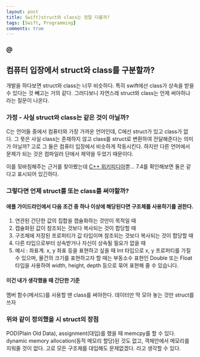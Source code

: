 ```yaml
---
layout: post
title: Swift)struct와 class는 정말 다를까?
tags: [Swift, Programming]
comments: true
---
```


### @

## 컴퓨터 입장에서 struct와 class를 구분할까?
개발을 하다보면 struct와 class는 너무 비슷하다. 특히 swift에선 class가 상속을 받을 수 있다는 것 빼고는 거의 같다. 그러다보니 자연스레 struct와 class는 언제 써야하냐라는 질문이 나온다.

### 가정 - 사실 struct와 class는 같은 것이 아닐까?
C는 언어들 중에서 컴퓨터와 가장 가까운 언어인데, C에선 struct가 있고 class가 없다. 그 뜻은 사실 class는 존재하지 않고 class를 struct로 변환하여 전달해준다는 의미가 아닐까? 고로 그 둘은 컴퓨터 입장에서 비슷하게 작동시킨다. 하지만 다른 언어에서 문제가 되는 것은 컴파일러 단에서 제약을 두었기 때문이다.

이를 뒷바침해주는 근거를 찾아봤는데 [C++ 위키피디아](https://ko.wikipedia.org/wiki/C%2B%2B)뿐... 7.4를 확인해보면 둘은 같다고 표시되어 있긴하다.


### 그렇다면 언제 struct를 또는 class를 써야할까?
#### 애플 가이드라인에서 다음 조건 중 하나 이상에 해당된다면 구조체를 사용하기를 권한다.
1. 연관된 간단한 값의 집합을 캡슐화하는 것만이 목적일 때
2. 캡슐화된 값이 참조되는 것보다 복사되는 것이 합당할 때
3. 구조체에 저장된 프로퍼티가 값 타입이며 참조되는 것보다 복사되는 것이 합당할 때
4. 다른 타입으로부터 상속받거나 자신이 상속될 필요가 없을 때
5. 예시 : 좌표계. x, y 좌표 등을 표현하고 싶을 때 Int 타입으로 x, y 프로퍼티를 가질 수 있으며, 물건의 크기를 표현하고자 할 때는 부동소수 표현인 Double 또는 Float 타입을 사용하여 width, height, depth 등으로 묶어 표현해 줄 수 있습니다.

#### 이건 내가 생각했을 때 간단한 기준
멤버 함수(메서드)를 사용할 땐 class를 써야한다. 데이터만 딱 모아 놓는 것만 struct를 쓰자


### 위와 같이 정의했을 시 struct의 장점
POD(Plain Old Data), assignment(대입)를 했을 때 memcpy를 할 수 있다. dynamic memory allocation(동적 메모리 할당)된 것도 없고, 객체안에서 메모리를 지워줄 것이 없다. 고로 모든 구조체를 대입해도 문제없겠다. 라고 생각할 수 있다.
